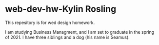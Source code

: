 # web-dev-hw-Kylin Rosling

This repesitory is for wed design homework.

I am studying Business Managment, and I am set to graduate in the spring of 2021. I have three siblings and a dog (his name is Seamus).
